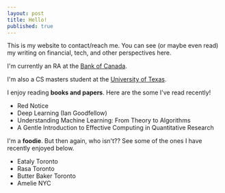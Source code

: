 ```yaml
---
layout: post
title: Hello!
published: true
---
```

This is my website to contact/reach me. You can see (or maybe even read) my writing on financial, tech, and other perspectives here.

I'm currently an RA at the [Bank of Canada](https://www.bankofcanada.ca "Where I work!").

I'm also a CS masters student at the [University of Texas](https://www.bankofcanada.ca "Where I study!").

I enjoy reading **books and papers**. Here are the some I've read recently!

- Red Notice
- Deep Learning (Ian Goodfellow)
- Understanding Machine Learning: From Theory to Algorithms
- A Gentle Introduction to Effective Computing in Quantitative Research

I'm a **foodie**. But then again, who isn't?? See some of the ones I have recently enjoyed below.

- Eataly Toronto
- Rasa Toronto
- Butter Baker Toronto
- Amelie NYC